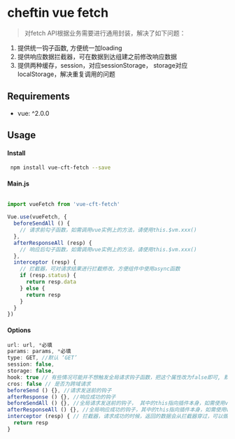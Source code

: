 # cheftin vue fetch

> 对fetch API根据业务需要进行通用封装，解决了如下问题：

1. 提供统一钩子函数, 方便统一加loading
2. 提供响应数据拦截器，可在数据到达组建之前修改响应数据
3. 提供两种缓存，session，对应sessionStorage， storage对应localStorage，解决重复调用的问题


## Requirements
- vue: ^2.0.0

## Usage

#### Install

``` sh
 npm install vue-cft-fetch --save
```

#### Main.js

``` javascript

import vueFetch from 'vue-cft-fetch'

Vue.use(vueFetch, {
  beforeSendAll () {
    // 请求前勾子函数，如需调用vue实例上的方法，请使用this.$vm.xxx()
  },
  afterResponseAll (resp) {
    // 响应后勾子函数，如需调用vue实例上的方法，请使用this.$vm.xxx()
  },
  interceptor (resp) {
    // 拦截器，可对请求结果进行拦截修改，方便组件中使用async函数
    if (resp.status) {
      return resp.data
    } else {
      return resp
    }
  }
})
```


#### Options

``` javascript
url: url, *必填
params: params, *必填
type: GET, //默认 ‘GET’
session: false,
storage: false,
hook: true // 有些情况可能并不想触发全局请求钩子函数，把这个属性改为false即可, 默认为true
cros: false // 是否为跨域请求
beforeSend () {}, //请求发送前的钩子
afterResponse () {}, //响应成功的钩子
beforeSendAll () {}, //全局请求发送前的钩子， 其中的this指向插件本身，如需使用vue实例上的方法，请用this.$vm
afterResponseAll () {}, //全局响应成功的钩子，其中的this指向插件本身，如需使用vue实例上的方法，请用this.$vm
interceptor (resp) { // 拦截器，请求成功的时候，返回的数据会从拦截器穿过，可以做一些数据过滤
  return resp
}
```